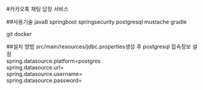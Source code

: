 #카카오톡 채팅 답장 서비스

##사용기술
java8
springboot
springsecurity
postgresql
mustache
gradle

git
docker

##설치 방법
src/main/resources/jdbc.properties생성 후 postgresql 접속정보 설정  
spring.datasource.platform=postgres  
spring.datasource.url=  
spring.datasource.username=  
spring.datasource.password=  

